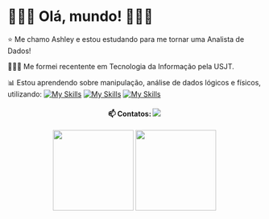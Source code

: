 # 👩🏽‍💻 Olá, mundo! 👩🏽‍💻

⭐ Me chamo Ashley e estou estudando para me tornar uma Analista de Dados!

👩🏽‍🎓 Me formei recentente em Tecnologia da Informação pela USJT.

📊 Estou aprendendo sobre manipulação, análise de dados lógicos e físicos, utilizando:
[![My Skills](https://icongr.am/devicon/python-original.svg?size=24&color=currentColor)](https://icongr.am/devicon)
[![My Skills](https://icongr.am/devicon/mysql-original-wordmark.svg?size=29&color=currentColor)](https://icongr.am/devicon)
[![My Skills](https://icongr.am/simple/microsoftpowerpoint.svg?size=24&color=c7d049&colored=false)](https://icongr.am/devicon)

<h4 align="center"> 📫 Contatos:                                                  
  <a href="https://www.linkedin.com/in/ashley-mrosa/" target="_blank"><img src="https://img.shields.io/badge/-LinkedIn-%230077B5?style=for-the-badge&logo=linkedin&logoColor=white" target="_blank"></a> 
</h4>

<div align="center">
  <img height="160em" src="https://github-readme-stats.vercel.app/api?username=ashleybmr&show_icons=true&theme=highcontrast"/>
  <img height="160em" src="https://github-readme-stats.vercel.app/api/top-langs/?username=ashleybmr&layout=compact&theme=highcontrast"/>
</div>
